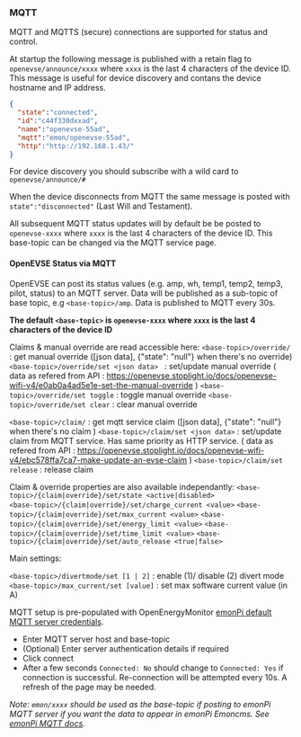 ### MQTT

MQTT and MQTTS (secure) connections are supported for status and control.

At startup the following message is published with a retain flag to `openevse/announce/xxxx` where `xxxx` is the last 4 characters of the device ID. This message is useful for device discovery and contans the device hostname and IP address.

```json
{
  "state":"connected",
  "id":"c44f330dxxad",
  "name":"openevse-55ad",
  "mqtt":"emon/openevse-55ad",
  "http":"http://192.168.1.43/"
}
```

For device discovery you should subscribe with a wild card to `openevse/announce/#`

When the device disconnects from MQTT the same message is posted with `state":"disconnected"` (Last Will and Testament).

All subsequent MQTT status updates will by default be be posted to `openevse-xxxx` where `xxxx` is the last 4 characters of the device ID. This base-topic can be changed via the MQTT service page.

#### OpenEVSE Status via MQTT

OpenEVSE can post its status values (e.g. amp, wh, temp1, temp2, temp3, pilot, status) to an MQTT server. Data will be published as a sub-topic of base topic, e.g `<base-topic>/amp`. Data is published to MQTT every 30s.

**The default `<base-topic>` is `openevse-xxxx` where `xxxx` is the last 4 characters of the device ID**

Claims & manual override are read accessible here:
`<base-topic>/override/`                    : get manual override ([json data], {"state": "null"} when there's no override)
`<base-topic>/override/set <json data> `    : set/update manual override ( data as refered from API : https://openevse.stoplight.io/docs/openevse-wifi-v4/e0ab0a4ad5e1e-set-the-manual-override )
`<base-topic>/override/set toggle`          : toggle manual override
`<base-topic>/override/set clear`           : clear manual override

`<base-topic>/claim/`                       : get mqtt service claim ([json data], {"state": "null"} when there's no claim )
`<base-topic>/claim/set <json data>`        : set/update claim from MQTT service. Has same priority as HTTP service. ( data as refered from API : https://openevse.stoplight.io/docs/openevse-wifi-v4/ebc578ffa7ca7-make-update-an-evse-claim )
`<base-topic>/claim/set release`            : release claim

Claim & override properties are also available independantly:
`<base-topic>/{claim|override}/set/state <active|disabled>`  
`<base-topic>/{claim|override}/set/charge_current <value>`
`<base-topic>/{claim|override}/set/max_current <value>`
`<base-topic>/{claim|override}/set/energy_limit <value>`
`<base-topic>/{claim|override}/set/time_limit <value>`
`<base-topic>/{claim|override}/set/auto_release <true|false>`

Main settings:

`<base-topic>/divertmode/set [1 | 2]`       : enable (1)/ disable (2) divert mode
`<base-topic>/max_current/set [value]`      : set max software current value (in A)


MQTT setup is pre-populated with OpenEnergyMonitor [emonPi default MQTT server credentials](https://guide.openenergymonitor.org/technical/credentials/#mqtt).

* Enter MQTT server host and base-topic
* (Optional) Enter server authentication details if required
* Click connect
* After a few seconds `Connected: No` should change to `Connected: Yes` if connection is successful. Re-connection will be attempted every 10s. A refresh of the page may be needed.

*Note: `emon/xxxx` should be used as the base-topic if posting to emonPi MQTT server if you want the data to appear in emonPi Emoncms. See [emonPi MQTT docs](https://guide.openenergymonitor.org/technical/mqtt/).*
